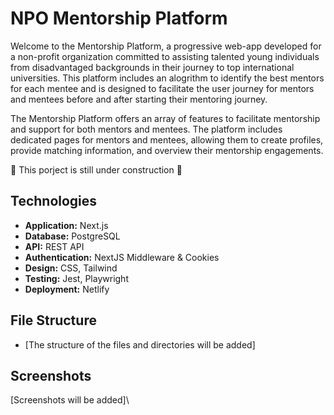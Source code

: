 # NPO Mentorship Platform

Welcome to the Mentorship Platform, a progressive web-app developed for a non-profit organization committed to assisting talented young individuals from disadvantaged backgrounds in their journey to top international universities. This platform includes an alogrithm to identify the best mentors for each mentee and is designed to facilitate the user journey for mentors and mentees before and after starting their mentoring journey. 

The Mentorship Platform offers an array of features to facilitate mentorship and support for both mentors and mentees. The platform includes dedicated pages for mentors and mentees, allowing them to create profiles, provide matching information, and overview their mentorship engagements. 

:construction_worker: This porject is still under construction :construction_worker:

## Technologies

- **Application:** Next.js
- **Database:** PostgreSQL
- **API:** REST API
- **Authentication:** NextJS Middleware & Cookies
- **Design:** CSS, Tailwind
- **Testing:** Jest, Playwright
- **Deployment:** Netlify


## File Structure

- \[The structure of the files and directories will be added\]



## Screenshots

\[Screenshots will be added]\




